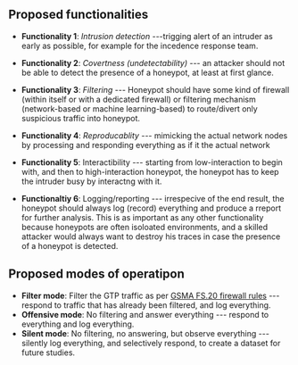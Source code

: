## Proposed functionalities              

- **Functionality 1**: *Intrusion detection* ---trigging alert of an intruder as early as possible, for example for the incedence response team.

- **Functionality 2**: *Covertness (undetectability)* --- an attacker should not be able to detect the presence of a honeypot, at least at first glance.

- **Functionality 3**: *Filtering*  --- Honeypot should have some kind of firewall (within itself or with a dedicated firewall) or filtering mechanism (network-based or machine learning-based) to route/divert only suspicious traffic into honeypot.

- **Functionality 4**: *Reproducablity* --- mimicking the actual network nodes by processing and responding everything as if it the actual network

- **Functionality 5**: Interactibility --- starting from low-interaction to begin with, and then to high-interaction honeypot, the honeypot has to keep the intruder busy by interactng with it. 

- **Functionaltiy 6**: Logging/reporting --- irrespecive of the end result, the honeypot should always log (record) everything and  produce a rreport for further analysis. This is as important as any other functionality because honeypots are often isoloated environments, and a skilled attacker would always want to  destroy his traces in case the presence of a honeypot is detected.

## Proposed modes of operatipon
- **Filter mode**: Filter the GTP traffic as per [GSMA FS.20 firewall rules](https://www.gsma.com/security/resources/fs-20-gprs-tunnelling-protocol-gtp-security-v3-0/) --- respond to traffic that has already been filtered, and log everything.
- **Offensive mode**: No filtering and answer everything --- respond to everything and log everything.
- **Silent mode**: No filtering, no answering, but observe everything --- silently log everything, and selectively respond, to create a dataset for future studies. 
